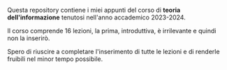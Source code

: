 Questa repository contiene i miei appunti del corso di **teoria dell'informazione** tenutosi nell'anno accademico 2023-2024.

Il corso comprende 16 lezioni, la prima, introduttiva, è irrilevante e quindi non la inserirò.

Spero di riuscire a completare l'inserimento di tutte le lezioni e di renderle fruibili nel minor tempo possibile.
